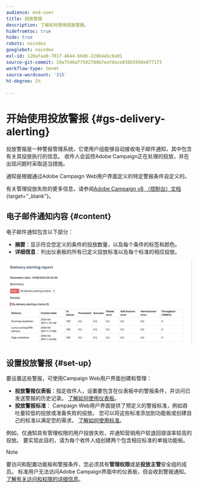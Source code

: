 ```yaml
---
audience: end-user
title: 投放警报
description: 了解如何使用投放警报。
hidefromtoc: true
hide: true
robots: noindex
googlebot: noindex
exl-id: 120afaa0-7017-4644-b6db-229b4a5c8a91
source-git-commit: 19a7540af7502709b7eafdace038b5958e077173
workflow-type: tm+mt
source-wordcount: '315'
ht-degree: 2%

---
```


# 开始使用投放警报 {#gs-delivery-alerting}

投放警报是一种警报管理系统，它使用户组能够自动接收电子邮件通知，其中包含有关其投放执行的信息。 收件人会监控Adobe Campaign正在处理的投放，并在出现问题时采取适当措施。

通知是根据通过Adobe Campaign Web用户界面定义的特定警报条件自定义的。

有关管理投放失败的更多信息，请参阅[Adobe Campaign v8 （控制台）文档](https://experienceleague.adobe.com/en/docs/campaign/campaign-v8/send/failures/delivery-failures#send){target="_blank"}。

## 电子邮件通知内容 {#content}

电子邮件通知包含以下部分：

* **摘要**：显示符合您定义的条件的投放数量，以及每个条件的标签和颜色。
* **详细信息**：列出仪表板的所有已定义投放标准以及每个标准的相应投放。

![描述：此屏幕快照显示电子邮件通知布局，包括摘要和详细信息部分。](assets/alerting-email.png)

## 设置投放警报 {#set-up}

要设置这些警报，可使用Campaign Web用户界面创建和管理：

* **投放警报仪表板**：指定收件人，设置要包含在仪表板中的警报条件，并访问已发送警报的历史记录。 [了解如何使用仪表板](../msg/delivery-alerting-dashboards.md)。
* **投放警报标准**： Campaign Web用户界面提供了预定义的警报标准，例如吞吐量较低的投放或准备失败的投放。 您可以将这些标准添加到功能板或创建自己的标准以满足您的需求。 [了解如何使用标准](../msg/delivery-alerting-criteria.md)。

例如，仅通知具有管理权限的用户投放失败，并通知营销用户软退回错误率较高的投放。 要实现此目的，请为每个收件人组创建两个包含相应标准的单独功能板。

>[!NOTE]
>
>要访问和配置功能板和警报条件，您必须具有&#x200B;**管理权限**&#x200B;或是&#x200B;**投放主管**&#x200B;安全组的成员。 标准用户无法访问Adobe Campaign界面中的仪表板，但会收到警报通知。 [了解有关访问和权限的详细信息](../get-started/permissions.md)。
